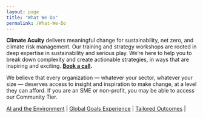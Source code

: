 ```yaml
---
layout: page
title: "What We Do"
permalink: /What-We-Do
---
```


**Climate Acuity** delivers meaningful change for sustainability, net zero, and climate risk management. Our training and strategy workshops are rooted in deep expertise in sustainability and serious play. We’re here to help you to break down complexity and create actionable strategies, in ways that are inspiring and exciting. **[Book a call](mailto:j.c.walton@sussex.ac.uk).**

We believe that every organization — whatever your sector, whatever your size — deserves access to insight and inspiration to make change, at a level they can afford. If you are an SME or non-profit, you may be able to access our Community Tier.

[AI and the Environment](AI-Workshop) | 
[Global Goals Experience](/Global-Goals-Experience) |
[Tailored Outcomes](/Tailored-Outcomes) |




